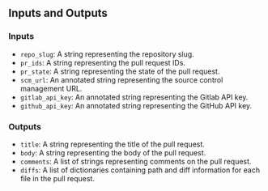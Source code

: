 ## Inputs and Outputs

### Inputs
- `repo_slug`: A string representing the repository slug.
- `pr_ids`: A string representing the pull request IDs.
- `pr_state`: A string representing the state of the pull request.
- `scm_url`: An annotated string representing the source control management URL.
- `gitlab_api_key`: An annotated string representing the Gitlab API key.
- `github_api_key`: An annotated string representing the GitHub API key.

### Outputs
- `title`: A string representing the title of the pull request.
- `body`: A string representing the body of the pull request.
- `comments`: A list of strings representing comments on the pull request.
- `diffs`: A list of dictionaries containing path and diff information for each file in the pull request.